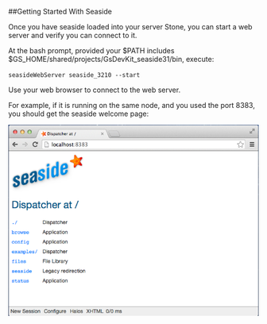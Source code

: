 ##Getting Started With Seaside

Once you have seaside loaded into your server Stone, you can start a web server and verify you can connect to it.

At the bash prompt, provided your $PATH includes $GS_HOME/shared/projects/GsDevKit_seaside31/bin, execute:

`
seasideWebServer seaside_3210 --start
`

Use your web browser to connect to the web server.  

For example, if it is running on the same node, and you used the port 8383, you should get the seaside welcome page:

![seaside web browser][3]



[3]: images/seasideBrowser.png





